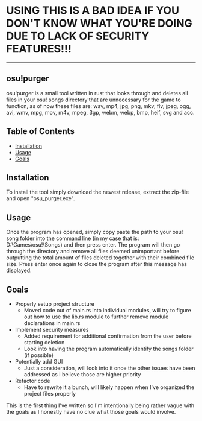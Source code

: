 # USING THIS IS A BAD IDEA IF YOU DON'T KNOW WHAT YOU'RE DOING DUE TO LACK OF SECURITY FEATURES!!!
------------
## osu!purger
osu!purger is a small tool written in rust that looks through and deletes all files in  your osu! songs directory that are unnecessary for the game to function, as of now these files are: wav, mp4, jpg, png, mkv, flv, jpeg, ogg, avi, wmv, mpg, mov, m4v, mpeg, 3gp, webm, webp, bmp, heif, svg and acc.

## Table of Contents
- [Installation](https://github.com/jettosu/osu-purger#installation)
- [Usage](https://github.com/jettosu/osu-purger#usage)
- [Goals](https://github.com/jettosu/osu-purger#goals)

## Installation
To install the tool simply download the newest release, extract the zip-file and open "osu_purger.exe".
 
## Usage
Once the program has opened, simply copy paste the path to your osu! song folder into the command line (in my case that is: D:\Games\osu!\Songs) and then press enter. The program will then go through the directory and remove all files deemed unimportant before outputting the total amount of files deleted together with their combined file size. Press enter once again to close the program after this message has displayed.

## Goals
- Properly setup project structure
    - Moved code out of main.rs into individual modules, will try to figure out how to use the lib.rs module to further remove module declarations in main.rs
- Implement security measures
    - Added requirement for additional confirmation from the user before starting deletion
    - Look into having the program automatically identify the songs folder (if possible)
- Potentially add GUI
    - Just a consideration, will look into it once the other issues have been addressed as I believe those are higher priority
- Refactor code
    - Have to rewrite it a bunch, will likely happen when I've organized the project files properly

This is  the first thing I've written so I'm intentionally being rather vague with the goals as I honestly have no clue what those goals would involve.
